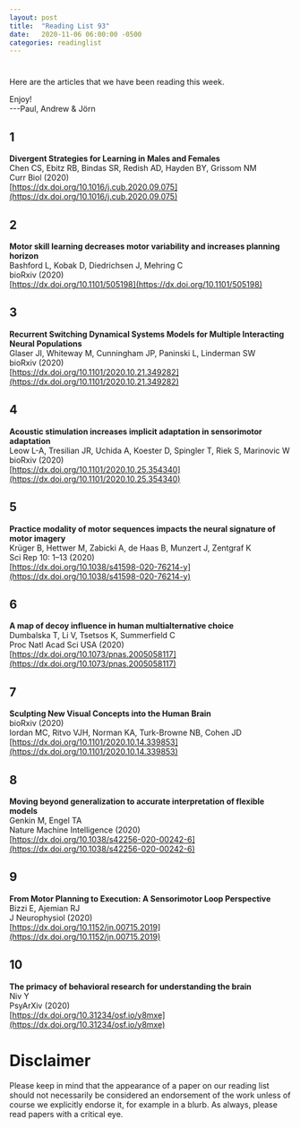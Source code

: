 ```yaml
---
layout: post
title:  "Reading List 93"
date:   2020-11-06 06:00:00 -0500
categories: readinglist
---
```


# 

Here are the articles that we have been reading this week.

Enjoy!  
---Paul, Andrew & Jörn

## 1
**Divergent Strategies for Learning in Males and Females**  
Chen CS, Ebitz RB, Bindas SR, Redish AD, Hayden BY, Grissom NM  
Curr Biol (2020)  
[https://dx.doi.org/10.1016/j.cub.2020.09.075](https://dx.doi.org/10.1016/j.cub.2020.09.075)

## 2
**Motor skill learning decreases motor variability and increases planning horizon**  
Bashford L, Kobak D, Diedrichsen J, Mehring C  
bioRxiv (2020)  
[https://dx.doi.org/10.1101/505198](https://dx.doi.org/10.1101/505198)

## 3
**Recurrent Switching Dynamical Systems Models for Multiple Interacting Neural Populations**  
Glaser JI, Whiteway M, Cunningham JP, Paninski L, Linderman SW  
bioRxiv (2020)  
[https://dx.doi.org/10.1101/2020.10.21.349282](https://dx.doi.org/10.1101/2020.10.21.349282)

## 4
**Acoustic stimulation increases implicit adaptation in sensorimotor adaptation**  
Leow L-A, Tresilian JR, Uchida A, Koester D, Spingler T, Riek S, Marinovic W  
bioRxiv (2020)  
[https://dx.doi.org/10.1101/2020.10.25.354340](https://dx.doi.org/10.1101/2020.10.25.354340)

## 5
**Practice modality of motor sequences impacts the neural signature of motor imagery**  
Krüger B, Hettwer M, Zabicki A, de Haas B, Munzert J, Zentgraf K  
Sci Rep 10: 1–13 (2020)  
[https://dx.doi.org/10.1038/s41598-020-76214-y](https://dx.doi.org/10.1038/s41598-020-76214-y)

## 6
**A map of decoy influence in human multialternative choice**  
Dumbalska T, Li V, Tsetsos K, Summerfield C  
Proc Natl Acad Sci USA (2020)  
[https://dx.doi.org/10.1073/pnas.2005058117](https://dx.doi.org/10.1073/pnas.2005058117)

## 7
**Sculpting New Visual Concepts into the Human Brain**  
bioRxiv (2020)  
Iordan MC, Ritvo VJH, Norman KA, Turk-Browne NB, Cohen JD  
[https://dx.doi.org/10.1101/2020.10.14.339853](https://dx.doi.org/10.1101/2020.10.14.339853)

## 8
**Moving beyond generalization to accurate interpretation of flexible models**  
Genkin M, Engel TA  
Nature Machine Intelligence (2020)  
[https://dx.doi.org/10.1038/s42256-020-00242-6](https://dx.doi.org/10.1038/s42256-020-00242-6)

## 9
**From Motor Planning to Execution: A Sensorimotor Loop Perspective**  
Bizzi E, Ajemian RJ  
J Neurophysiol (2020)  
[https://dx.doi.org/10.1152/jn.00715.2019](https://dx.doi.org/10.1152/jn.00715.2019)

## 10
**The primacy of behavioral research for understanding the brain**  
Niv Y  
PsyArXiv (2020)  
[https://dx.doi.org/10.31234/osf.io/y8mxe](https://dx.doi.org/10.31234/osf.io/y8mxe)


# Disclaimer
Please keep in mind that the appearance of a paper on our reading list should not necessarily be considered an endorsement of the work unless of course we explicitly endorse it, for example in a blurb. As always, please read papers with a critical eye.
